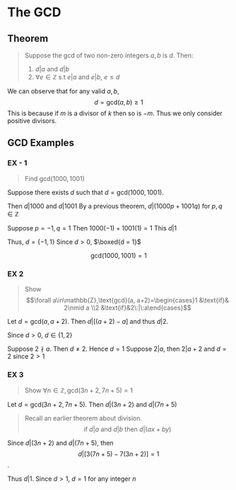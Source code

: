 # The GCD
## Theorem
> Suppose the $\text{gcd}$ of two non-zero integers $a, b$ is $d$. Then:
> 1. $d|a$  and $d|b$
> 2. $\forall e\in\mathbb{Z}$ s.t $e|a$ and $e|b$, $e\leq d$


We can observe that for any valid $a, b$, 
$$d = \text{gcd}(a, b) \geq 1$$
This is because if $m$ is a divisor of $k$ then so is $-m$. Thus we only consider positive divisors. 

## GCD Examples
### EX - 1
> Find $\text{gcd}(1000, 1001)$

Suppose there exists $d$ such that $d = \text{gcd}(1000, 1001)$.

Then $d|1000$ and $d|1001$
By a previous theorem, $d|(1000p+1001q)$ for $p,q\in\mathbb{Z}$

Suppose $p = -1, q = 1$
Then $1000(-1)+1001(1) = 1$
This $d|1$

Thus, $d = \{-1, 1\}$
Since $d\gt 0$, $\boxed{d = 1}$

$$\text{gcd}(1000, 1001) = 1$$

### EX 2
> Show $$\forall a\in\mathbb{Z},\text{gcd}(a, a+2)=\begin{cases}1 &\text{if}& 2\nmid a \\2 &\text{if}&2\:|\:a\end{cases}$$

Let $d = \text{gcd}(a, a+2)$. Then $d|[(a+2) - a]$ and thus $d|2$.

Since $d\gt0$, $d\in\{1, 2\}$

Suppose $2\nmid a$. Then $d\neq 2$. Hence $d = 1$
Suppose $2|a$, then $2|a+2$ and $d =2$ since $2>1$

### EX 3
> Show $\forall n\in\mathbb{Z}, \text{gcd}(3n+2, 7n+5) = 1$

Let $d = \text{gcd}(3n+2, 7n+5)$. 
Then $d|(3n+2)$ and $d|(7n+5)$

> Recall an earlier theorem about division. 
> $$\text{if } d|a \text{ and } d|b \text{ then } d|(ax+by)$$ 

Since $d|(3n+2)$ and $d|(7n+5)$, then 
$$d|[3(7n+5) - 7(3n+2)] = 1$$.

Thus $d|1$.
Since $d>1$, $d = 1$ for any integer $n$